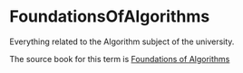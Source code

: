# FoundationsOfAlgorithms

Everything related to the Algorithm subject of the university.

The source book for this term is [Foundations of Algorithms](https://www.amazon.com/Foundations-Algorithms-Richard-Neapolitan/dp/1284049191)
